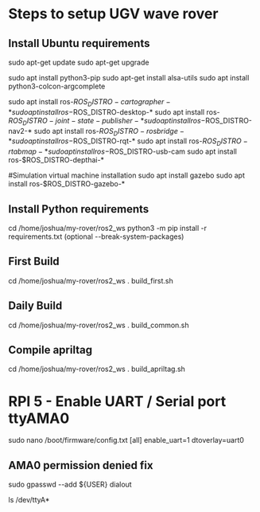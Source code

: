 # Steps to setup UGV wave rover

## Install Ubuntu requirements 

sudo apt-get update 
sudo apt-get upgrade 

sudo apt install python3-pip
sudo apt-get install alsa-utils
sudo apt install python3-colcon-argcomplete

sudo apt install ros-$ROS_DISTRO-cartographer-*
sudo apt install ros-$ROS_DISTRO-desktop-*
sudo apt install ros-$ROS_DISTRO-joint-state-publisher-*
sudo apt install ros-$ROS_DISTRO-nav2-*
sudo apt install ros-$ROS_DISTRO-rosbridge-*
sudo apt install ros-$ROS_DISTRO-rqt-*
sudo apt install ros-$ROS_DISTRO-rtabmap-*
sudo apt install ros-$ROS_DISTRO-usb-cam
sudo apt install ros-$ROS_DISTRO-depthai-*

#Simulation virtual machine installation
sudo apt install gazebo
sudo apt install ros-$ROS_DISTRO-gazebo-*

## Install Python requirements 
cd /home/joshua/my-rover/ros2_ws
python3 -m pip install -r requirements.txt 
(optional --break-system-packages)


## First Build
cd /home/joshua/my-rover/ros2_ws
. build_first.sh

## Daily Build

cd /home/joshua/my-rover/ros2_ws
. build_common.sh

## Compile apriltag
cd /home/joshua/my-rover/ros2_ws
. build_apriltag.sh

# RPI 5 - Enable UART / Serial port ttyAMA0

sudo nano /boot/firmware/config.txt
[all]
enable_uart=1
dtoverlay=uart0

## AMA0 permission denied fix

sudo gpasswd --add ${USER} dialout

ls /dev/ttyA*